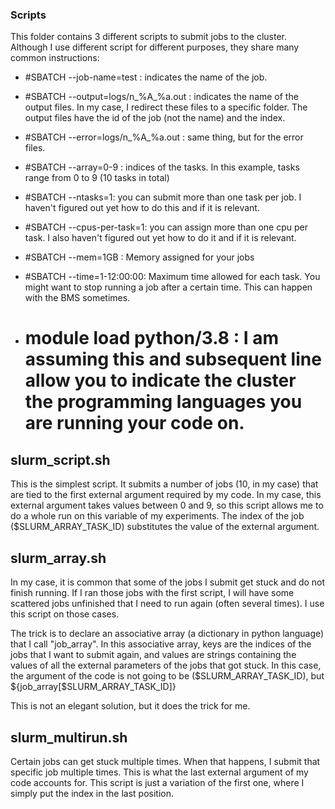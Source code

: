 ### Scripts
This folder contains 3 different scripts to submit jobs to the cluster. Although I use different script for different purposes, they share many common instructions:

* #SBATCH --job-name=test : indicates the name of the job.
* #SBATCH --output=logs/n_%A_%a.out : indicates the name of the output files. In my case, I redirect these files to a specific folder. The output files have the id of the job (not the name) and the index.
* #SBATCH --error=logs/n_%A_%a.out : same thing, but for the error files.
* #SBATCH --array=0-9 : indices of the tasks. In this example, tasks range from 0 to 9 (10 tasks in total)
* #SBATCH --ntasks=1: you can submit more than one task per job. I haven't figured out yet how to do this and if it is relevant.
* #SBATCH --cpus-per-task=1: you can assign more than one cpu per task. I also haven't figured out yet how to do it and if it is relevant.
* #SBATCH --mem=1GB : Memory assigned for your jobs
* #SBATCH --time=1-12:00:00: Maximum time allowed for each task. You might want to stop running a job after a certain time. This can happen with the BMS sometimes.

* # module load python/3.8 : I am assuming this and subsequent line allow you to indicate the cluster the programming languages you are running your code on.


## slurm_script.sh

This is the simplest script. It submits a number of jobs (10, in my case) that are tied to the first external argument required by my code. In my case, this external argument takes values between 0 and 9, so this script allows me to do a whole run on this variable of my experiments. The index of the job ($SLURM_ARRAY_TASK_ID) substitutes the value of the external argument.

## slurm_array.sh

In my case, it is common that some of the jobs I submit get stuck and do not finish running. If I ran those jobs with the first script, I will have some scattered jobs unfinished that I need to run again (often several times). I use this script on those cases.

The trick is to declare an associative array (a dictionary in python language) that I call "job_array". In this associative array, keys are the indices of the jobs that I want to submit again, and values are strings containing the values of all the external parameters of the jobs that got stuck. In this case, the argument of the code is not going to be ($SLURM_ARRAY_TASK_ID), but ${job_array[$SLURM_ARRAY_TASK_ID]}

This is not an elegant solution, but it does the trick for me.

## slurm_multirun.sh

Certain jobs can get stuck multiple times. When that happens, I submit that specific job multiple times. This is what the last external argument of my code accounts for. This script is just a variation of the first one, where I simply put the index in the last position.

